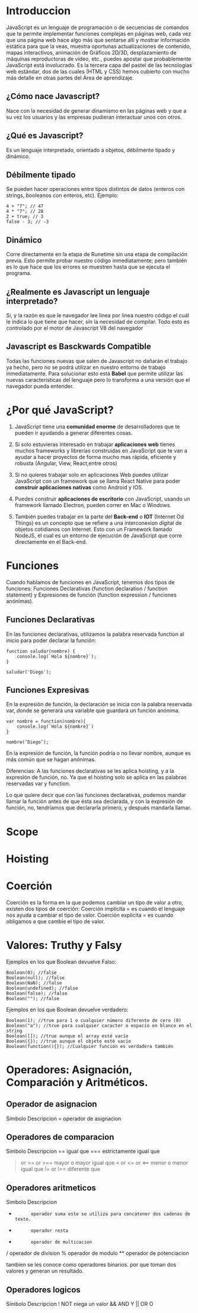 
# Introduccion 
JavaScript es un lenguaje de programación o de secuencias de comandos que te permite implementar funciones complejas en páginas web, cada vez que una página web hace algo más que sentarse allí y mostrar información estática para que la veas, muestra oportunas actualizaciones de contenido, mapas interactivos, animación de Gráficos 2D/3D, desplazamiento de máquinas reproductoras de vídeo, etc., puedes apostar que probablemente JavaScript está involucrado. Es la tercera capa del pastel de las tecnologías web estándar, dos de las cuales (HTML y CSS) hemos cubierto con mucho más detalle en otras partes del Área de aprendizaje.



## ¿Cómo nace Javascript? 
Nace con la necesidad de generar dinamismo en las páginas web y que a su vez los usuarios y las empresas pudieran interactuar unos con otros.  

## ¿Qué es Javascript?
Es un lenguaje interpretado, orientado a objetos, débilmente tipado y dinámico.  

## Débilmente tipado
Se pueden hacer operaciones entre tipos distintos de datos (enteros con strings, booleanos con enteros, etc). Ejemplo:
```
4 + "7"; // 47
4 * "7"; // 28
2 + true; // 3
false - 3; // -3
```
## Dinámico
Corre directamente en la etapa de Runetime sin una etapa de compilación previa. Esto permite probar nuestro código inmediatamente; pero también es lo que hace que los errores se muestren hasta que se ejecuta el programa.  

## ¿Realmente es Javascript un lenguaje interpretado?
Si, y la razón es que le navegador lee linea por linea nuestro código el cuál le indica lo que tiene que hacer, sin la necesidad de compilar. Todo esto es controlado por el motor de Javascript V8 del navegador  

## Javascript es Basckwards Compatible
Todas las funciones nuevas que salen de Javascript no dañarán el trabajo ya hecho, pero no se podrá utilizar en nuestro entorno de trabajo inmediatamente. Para solucionar esto está  **Babel**  que permite utilizar las nuevas características del lenguaje pero lo transforma a una versión que el navegador pueda entender.


# ¿Por qué JavaScript? 

1. JavaScript tiene una  **comunidad enorme**  de desarrolladores que te pueden ir ayudando a generar diferentes cosas.

2. Si solo estuvieras interesado en trabajar  **aplicaciones web**  tienes muchos frameworks y librerías construidas en JavaScript que te van a ayudar a hacer proyectos de forma mucho mas rápida, eficiente y robusta (Angular, View, React,entre otros)
    
3. Si no quieres trabajar solo en aplicaciones Web puedes utilizar JavaScript con un framework que se llama React Native para poder  **construir aplicaciones nativas**  como Android y IOS.
    
4. Puedes construir  **aplicaciones de escritorio**  con JavaScript, usando un framework llamado Electron, pueden correr en Mac o Windows.
    
5. También puedes trabajar en la parte del  **Back-end**  o **IOT** (Internet Od Things) es un concepto que se refiere a una interconexion digital de objetos cotidianos con Internet. Esto con un Framework llamado NodeJS, el cual es un entorno de ejecución de JavaScript que corre directamente en el Back-end.


# Funciones
Cuando hablamos de funciones en JavaScript, tenemos dos tipos de funciones: Funciones Declarativas (function declaration / function statement) y Expresiones de función (function expression / funciones anónimas).

## Funciones Declarativas
En las funciones declarativas, utilizamos la palabra reservada function al inicio para poder declarar la función:
```
function saludar(nombre) {
	console.log(`Hola ${nombre}`);
}

saludar('Diego');
```

## Funciones Expresivas
En la expresión de función, la declaración se inicia con la palabra reservada var, donde se generará una variable que guardará un función anónima.
```
var nombre = function(nombre){
    console.log(`Hola ${nombre}`)
}

nombre(‘Diego’);
```
En la expresión de función, la función podría o no llevar nombre, aunque es más común que se hagan anónimas.

Diferencias:
A las funciones declarativas se les aplica hoisting, y a la expresión de función, no. Ya que el hoisting solo se aplica en las palabras reservadas var y function.

Lo que quiere decir que con las funciones declarativas, podemos mandar llamar la función antes de que ésta sea declarada, y con la expresión de función, no, tendríamos que declararla primero, y después mandarla llamar.

# Scope


# Hoisting


# Coerción
Coerción es la forma en la que podemos cambiar un tipo de valor a otro, existen dos tipos de coerción:
Coerción implícita = es cuando el lenguaje nos ayuda a cambiar el tipo de valor.
Coerción explicita = es cuando obligamos a que cambie el tipo de valor.


# Valores: Truthy y Falsy
Ejemplos en los que Boolean devuelve Falso:
```
Boolean(0); //false
Boolean(null); //false
Boolean(NaN); //false
Boolean(undefined); //false
Boolean(false); //false
Boolean(""); //false
```

Ejemplos en los que Boolean devuelve verdadero:
```
Boolean(1); //true para 1 o cualquier número diferente de cero (0)
Boolean("a"); //true para cualquier caracter o espacio en blanco en el string
Boolean([]); //true aunque el array esté vacío
Boolean({}); //true aunque el objeto esté vacío
Boolean(function(){}); //Cualquier función es verdadera también
```

# Operadores: Asignación, Comparación y Aritméticos.
## Operador de asignacion
Simbolo	    Descripcion
=	        operador de asignacion

## Operadores de comparacion
Simbolo	        Descripcion
==	            igual que
===	            estrictamente igual que
> or >= or >==  mayor o mayor igual que
< or <= or <==  menor o menor igual que
!= or !==	    diferente que

## Operadores aritmeticos
Simbolo	    Descripcion
+	        operador suma este se utiliza para concatener dos cadenas de texto.
-	        operador resta
*	        operador de multicacion
/	        operador de division
%	        operador de modulo
**	        operador de potenciacion

tambien se les conoce como operadores binarios. por que toman dos valores y generan un resultado.

## Operadores logicos
Simbolo	    Descripcion
!           NOT     niega un valor
&&	        AND     Y
||	        OR      O